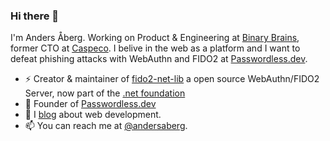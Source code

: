 ### Hi there 👋

I'm Anders Åberg. Working on Product & Engineering at [Binary Brains](https://binarybrains.com/), former CTO at [Caspeco](https://www.caspeco.se/).
I belive in the web as a platform and I want to defeat phishing attacks with WebAuthn and FIDO2 at [Passwordless.dev](https://passwordless.dev).

- ⚡ Creator & maintainer of [fido2-net-lib](https://github.com/passwordless-lib/fido2-net-lib) a open source WebAuthn/FIDO2 Server, now part of the [.net foundation](https://dotnetfoundation.org/)
- 🌱 Founder of [Passwordless.dev](https://www.passwordless.dev)
- 💬 I [blog](http://ideasof.andersaberg.com/) about web development.
- 📫 You can reach me at [@andersaberg](https://twitter.com/andersaberg).



<!--
**abergs/abergs** is a ✨ _special_ ✨ repository because its `README.md` (this file) appears on your GitHub profile.

Here are some ideas to get you started:

- 🔭 I’m currently working on ...
- 🌱 I’m currently learning ...
- 👯 I’m looking to collaborate on ...
- 🤔 I’m looking for help with ...
- 💬 Ask me about ...
- 📫 How to reach me: ...
- 😄 Pronouns: ...
- ⚡ Fun fact: ...
-->
